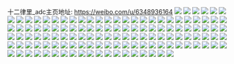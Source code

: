 十二律里_adc主页地址: https://weibo.com/u/6348936164 
![](https://wx4.sinaimg.cn/mw2000/006VFukcly1h9f9mens2xj30u01hcakk.jpg) 
![](https://wx4.sinaimg.cn/mw2000/006VFukcly1h9f9mfavl2j30u01hc7ez.jpg) 
![](https://wx4.sinaimg.cn/mw2000/006VFukcly1h9f9mf112oj315g0tg7eu.jpg) 
![](https://wx4.sinaimg.cn/mw2000/006VFukcly1h83yuaf8kgj30u02e4h62.jpg) 
![](https://wx4.sinaimg.cn/mw2000/006VFukcly1h83yubb2rnj30u01mpe1j.jpg) 
![](https://wx4.sinaimg.cn/mw2000/006VFukcly1h707batdr3j30u016ejvv.jpg) 
![](https://wx4.sinaimg.cn/mw2000/006VFukcly1h5etkbphssj30u010w10w.jpg) 
![](https://wx4.sinaimg.cn/mw2000/006VFukcly1h5etkc5a16j30u019a7bv.jpg) 
![](https://wx4.sinaimg.cn/mw2000/006VFukcly1h4i5twl08mj31400u0ahi.jpg) 
![](https://wx4.sinaimg.cn/mw2000/006VFukcly1h4i5ts1hluj311n0u07cz.jpg) 
![](https://wx4.sinaimg.cn/mw2000/006VFukcly1h4i5tubfkxj30z40u0tfh.jpg) 
![](https://wx4.sinaimg.cn/mw2000/006VFukcly1h4i5tqm4fvj31400u07ax.jpg) 
![](https://wx4.sinaimg.cn/mw2000/006VFukcly1h3kstva8zvj30u00win43.jpg) 
![](https://wx4.sinaimg.cn/mw2000/006VFukcly1h3ksu8gosgj30u00z410h.jpg) 
![](https://wx4.sinaimg.cn/mw2000/006VFukcly1h3ksu97gipj30u00wmwlj.jpg) 
![](https://wx4.sinaimg.cn/mw2000/006VFukcly1h2rw4rnr6sj30u013yqaq.jpg) 
![](https://wx4.sinaimg.cn/mw2000/006VFukcly1h17c4eisdtj32031nre82.jpg) 
![](https://wx4.sinaimg.cn/mw2000/006VFukcly1h0uo6elej2j329a23z1l0.jpg) 
![](https://wx4.sinaimg.cn/mw2000/006VFukcly1h0uo6ft69uj31o02057wi.jpg) 
![](https://wx4.sinaimg.cn/mw2000/006VFukcly1h0uo6gyz8cj31o020chdu.jpg) 
![](https://wx4.sinaimg.cn/mw2000/006VFukcly1h0fl0o5gipj30u00u0tjd.jpg) 
![](https://wx4.sinaimg.cn/mw2000/006VFukcly1h0fl0ohyj6j30u00u012l.jpg) 
![](https://wx4.sinaimg.cn/mw2000/006VFukcly1h0afpf3bw8j30u014011z.jpg) 
![](https://wx4.sinaimg.cn/mw2000/006VFukcly1gz1h5jiv1ij31o01zve81.jpg) 
![](https://wx4.sinaimg.cn/mw2000/006VFukcly1gz1h5k9qqlj31ey1w0e81.jpg) 
![](https://wx4.sinaimg.cn/mw2000/006VFukcly1gz1h5kwhs8j31or1881kx.jpg) 
![](https://wx4.sinaimg.cn/mw2000/006VFukcly1gz1h5m9yw6j30u00u0aqk.jpg) 
![](https://wx4.sinaimg.cn/mw2000/006VFukcly1gz1h5liqgjj30zk1beaqr.jpg) 
![](https://wx4.sinaimg.cn/mw2000/006VFukcly1gz1h5lws4bj30zk0zk17g.jpg) 
![](https://wx4.sinaimg.cn/mw2000/006VFukcly1gxxfl27s58j323q2nnhdt.jpg) 
![](https://wx4.sinaimg.cn/mw2000/006VFukcly1gxxflb62pqj32c0340e82.jpg) 
![](https://wx4.sinaimg.cn/mw2000/006VFukcly1gxxfl58w1uj32c02c0b2c.jpg) 
![](https://wx4.sinaimg.cn/mw2000/006VFukcly1gxxfld86t1j328c32y1ky.jpg) 
![](https://wx4.sinaimg.cn/mw2000/006VFukcly1gxxfl7v08cj32c0340x6p.jpg) 
![](https://wx4.sinaimg.cn/mw2000/006VFukcly1gxxflgayppj32c02ndkjo.jpg) 
![](https://wx4.sinaimg.cn/mw2000/006VFukcly1gxp41bhou3j30u011dtes.jpg) 
![](https://wx4.sinaimg.cn/mw2000/006VFukcly1gxp3ydxjo7j30u00xtwn5.jpg) 
![](https://wx4.sinaimg.cn/mw2000/006VFukcly1gxp3ygvhcoj30u00u0dki.jpg) 
![](https://wx4.sinaimg.cn/mw2000/006VFukcly1gxp3ycd2xrj31400u07bf.jpg) 
![](https://wx4.sinaimg.cn/mw2000/006VFukcly1gxp3zg9yg3j30u00u0jvm.jpg) 
![](https://wx4.sinaimg.cn/mw2000/006VFukcly1gxp415n1krj30u00u0agd.jpg) 
![](https://wx4.sinaimg.cn/mw2000/006VFukcly1gxp3yb2iqcj30u0140agz.jpg) 
![](https://wx4.sinaimg.cn/mw2000/006VFukcly1gxp3zem49cj30u00u0q8t.jpg) 
![](https://wx4.sinaimg.cn/mw2000/006VFukcly1gxp39uwn8mj30u00zwtg7.jpg) 
![](https://wx4.sinaimg.cn/mw2000/006VFukcly1gxlln6iwt2j30u0141dtn.jpg) 
![](https://wx4.sinaimg.cn/mw2000/006VFukcly1gvjvue63o5j62c02ktkjn02.jpg) 
![](https://wx4.sinaimg.cn/mw2000/006VFukcly1gvjvucxsagj63402c0e8402.jpg) 
![](https://wx4.sinaimg.cn/mw2000/006VFukcly1gvjvubkdbij62c02c0qv702.jpg) 
![](https://wx4.sinaimg.cn/mw2000/006VFukcly1gv83mizha4j60hs0tmada02.jpg) 
![](https://wx4.sinaimg.cn/mw2000/006VFukcly1gv3n8ff8brj630m23m4qr02.jpg) 
![](https://wx4.sinaimg.cn/mw2000/006VFukcly1gv3n8glqf9j63402c0b2b02.jpg) 
![](https://wx4.sinaimg.cn/mw2000/006VFukcly1gv3n8eagxej32c02p31kz.jpg) 
![](https://wx4.sinaimg.cn/mw2000/006VFukcly1gv3n8c2stjj33402c0e83.jpg) 
![](https://wx4.sinaimg.cn/mw2000/006VFukcly1gv3nkc0lshj30n00lojzz.jpg) 
![](https://wx4.sinaimg.cn/mw2000/006VFukcly1gv3njygb8pj60n00l0ah902.jpg) 
![](https://wx4.sinaimg.cn/mw2000/006VFukcly1gv29h6bxsrj60n01ds79802.jpg) 
![](https://wx4.sinaimg.cn/mw2000/006VFukcly1gv29h62axuj60mt1dsn1p02.jpg) 
![](https://wx4.sinaimg.cn/mw2000/006VFukcly1gv29h7foy0j60u010rjw302.jpg) 
![](https://wx4.sinaimg.cn/mw2000/006VFukcly1gv29h7zlubj60u011mq9s02.jpg) 
![](https://wx4.sinaimg.cn/mw2000/006VFukcly1gv29h8n9uuj61400u07ao02.jpg) 
![](https://wx4.sinaimg.cn/mw2000/006VFukcly1gv29h7pq64j616r0u07cf02.jpg) 
![](https://wx4.sinaimg.cn/mw2000/006VFukcly1guz2kdsuk9j32c03407wj.jpg) 
![](https://wx4.sinaimg.cn/mw2000/006VFukcly1guir1fh6ufj619v0u0k1c02.jpg) 
![](https://wx4.sinaimg.cn/mw2000/006VFukcly1guir1hp9w8j618h0u0tkc02.jpg) 
![](https://wx4.sinaimg.cn/mw2000/006VFukcly1gug439n1mpj60u0117agt02.jpg) 
![](https://wx4.sinaimg.cn/mw2000/006VFukcly1gug43aaj5fj60tu0rnq6x02.jpg) 
![](https://wx4.sinaimg.cn/mw2000/006VFukcly1gug438jf9aj60u013a45j02.jpg) 
![](https://wx4.sinaimg.cn/mw2000/006VFukcly1gug438ydqjj61400u0gup02.jpg) 
![](https://wx4.sinaimg.cn/mw2000/006VFukcly1gug4398tupj60u10u044l02.jpg) 
![](https://wx4.sinaimg.cn/mw2000/006VFukcly1gug439y5d6j60u00zldnd02.jpg) 
![](https://wx4.sinaimg.cn/mw2000/006VFukcly1gu8fr1a93oj321433pnpe.jpg) 
![](https://wx4.sinaimg.cn/mw2000/006VFukcly1gu8fqzoq2ej61q42n81kz02.jpg) 
![](https://wx4.sinaimg.cn/mw2000/006VFukcly1gu3drhskayj30u00whn5k.jpg) 
![](https://wx4.sinaimg.cn/mw2000/006VFukcly1gthutcu0o2j30u01hc1kx.jpg) 
![](https://wx4.sinaimg.cn/mw2000/006VFukcly1gt3zztpkj8j30u018z433.jpg) 
![](https://wx4.sinaimg.cn/mw2000/006VFukcly1gt3zztct79j30u018zaeu.jpg) 
![](https://wx4.sinaimg.cn/mw2000/006VFukcly1gsx4oe4jhzj32c033ye83.jpg) 
![](https://wx4.sinaimg.cn/mw2000/006VFukcly1gsx4obozzpj32c033yqv9.jpg) 
![](https://wx4.sinaimg.cn/mw2000/006VFukcly1gsx4ofwb4cj334033yb2c.jpg) 
![](https://wx4.sinaimg.cn/mw2000/006VFukcly1gsx4ocyjayj33402c0x6q.jpg) 
![](https://wx4.sinaimg.cn/mw2000/006VFukcly1gsx4oegko2j30u0190n54.jpg) 
![](https://wx4.sinaimg.cn/mw2000/006VFukcly1gsx4ojd7f2j32c033y1ky.jpg) 
![](https://wx4.sinaimg.cn/mw2000/006VFukcly1gsx4oicu8gj32c0340npf.jpg) 
![](https://wx4.sinaimg.cn/mw2000/006VFukcly1gsx4ojp78kj30n01dsgn7.jpg) 
![](https://wx4.sinaimg.cn/mw2000/006VFukcly1gsx4oh3b0lj32c0340kjn.jpg) 
![](https://wx4.sinaimg.cn/mw2000/006VFukcly1groww5k08tj31fo27zx6p.jpg) 
![](https://wx4.sinaimg.cn/mw2000/006VFukcly1groww6ji5rj31e122vx6p.jpg) 
![](https://wx4.sinaimg.cn/mw2000/006VFukcly1groww4jhh4j31o0280u0x.jpg) 
![](https://wx4.sinaimg.cn/mw2000/006VFukcly1gro0kw0c7xj32c0340npe.jpg) 
![](https://wx4.sinaimg.cn/mw2000/006VFukcly1gro0kum0cbj3292344b2a.jpg) 
![](https://wx4.sinaimg.cn/mw2000/006VFukcly1gq296gvhaej30u01407fj.jpg) 
![](https://wx4.sinaimg.cn/mw2000/006VFukcly1gq296h94juj31400u0dq9.jpg) 
![](https://wx4.sinaimg.cn/mw2000/006VFukcly1gq296gdq1tj31400u0dmx.jpg) 
![](https://wx4.sinaimg.cn/mw2000/006VFukcly1gq296ihvhlj314p0u0k14.jpg) 
![](https://wx4.sinaimg.cn/mw2000/006VFukcly1gq296hpcb0j312u0u07cb.jpg) 
![](https://wx4.sinaimg.cn/mw2000/006VFukcly1gq296i4dkfj31230u0n4y.jpg) 
![](https://wx4.sinaimg.cn/mw2000/006VFukcly1gq296j46tyj30u0135wmc.jpg) 
![](https://wx4.sinaimg.cn/mw2000/006VFukcly1gq296iqyiij30u0140wk9.jpg) 
![](https://wx4.sinaimg.cn/mw2000/006VFukcly1gq296gmm8aj31290u0jz1.jpg) 
![](https://wx4.sinaimg.cn/mw2000/006VFukcly1gpa1n63atrj32c0340b2a.jpg) 
![](https://wx4.sinaimg.cn/mw2000/006VFukcly1gpa1n8c2ptj33403404qt.jpg) 
![](https://wx4.sinaimg.cn/mw2000/006VFukcly1gpa1nabujkj3340340qv8.jpg) 
![](https://wx4.sinaimg.cn/mw2000/006VFukcly1gpa1njsvq3j33402c04qt.jpg) 
![](https://wx4.sinaimg.cn/mw2000/006VFukcly1gpa1nfa5rqj32c02c01kx.jpg) 
![](https://wx4.sinaimg.cn/mw2000/006VFukcly1gpa1nh3ylzj32c02c0e81.jpg) 
![](https://wx4.sinaimg.cn/mw2000/006VFukcly1gpa1o5hmjhj33402c0kjn.jpg) 
![](https://wx4.sinaimg.cn/mw2000/006VFukcly1gpa1o762l0j33402c0hdt.jpg) 
![](https://wx4.sinaimg.cn/mw2000/006VFukcly1gpa1nd5l25j33402c04qq.jpg) 
![](https://wx4.sinaimg.cn/mw2000/006VFukcly1go8arbvxxjj31jk2bc1kx.jpg) 
![](https://wx4.sinaimg.cn/mw2000/006VFukcly1go8argb54wj32tq24b7wi.jpg) 
![](https://wx4.sinaimg.cn/mw2000/006VFukcly1go8arar9a8j31jk2bchdt.jpg) 
![](https://wx4.sinaimg.cn/mw2000/006VFukcly1go8are79tqj33402c01kz.jpg) 
![](https://wx4.sinaimg.cn/mw2000/006VFukcly1go8arcun8wj32c02c04qr.jpg) 
![](https://wx4.sinaimg.cn/mw2000/006VFukcly1go8arhnyqzj32c02c0npf.jpg) 
![](https://wx4.sinaimg.cn/mw2000/006VFukcly1go8arbewwij31jk2bce81.jpg) 
![](https://wx4.sinaimg.cn/mw2000/006VFukcly1go8arexrodj31jk2bc1kx.jpg) 
![](https://wx4.sinaimg.cn/mw2000/006VFukcly1go8arfin2yj31jk2bcb29.jpg) 
![](https://wx4.sinaimg.cn/mw2000/006VFukcly1gntbdh702nj30u00v70y1.jpg) 
![](https://wx4.sinaimg.cn/mw2000/006VFukcly1gntbdhimlvj30u0140gr4.jpg) 
![](https://wx4.sinaimg.cn/mw2000/006VFukcly1gntbdhyyyqj30u013ztgf.jpg) 
![](https://wx4.sinaimg.cn/mw2000/006VFukcly1gntbdiqyllj30u013zdq0.jpg) 
![](https://wx4.sinaimg.cn/mw2000/006VFukcly1gnpl6iliklj30u012h4eq.jpg) 
![](https://wx4.sinaimg.cn/mw2000/006VFukcly1gnpl6jey5vj30u01404cg.jpg) 
![](https://wx4.sinaimg.cn/mw2000/006VFukcly1gnjswkf9knj30u0140nal.jpg) 
![](https://wx4.sinaimg.cn/mw2000/006VFukcly1gnjswl62doj30u0140k5a.jpg) 
